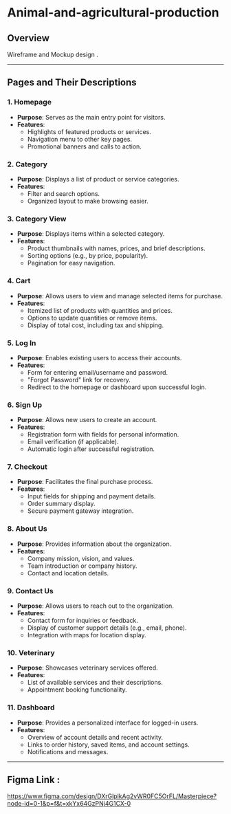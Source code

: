 # Animal-and-agricultural-production

## Overview

Wireframe and Mockup design .

---

## Pages and Their Descriptions

### 1. **Homepage**

- **Purpose**: Serves as the main entry point for visitors.
- **Features**:
  - Highlights of featured products or services.
  - Navigation menu to other key pages.
  - Promotional banners and calls to action.

### 2. **Category**

- **Purpose**: Displays a list of product or service categories.
- **Features**:
  - Filter and search options.
  - Organized layout to make browsing easier.

### 3. **Category View**

- **Purpose**: Displays items within a selected category.
- **Features**:
  - Product thumbnails with names, prices, and brief descriptions.
  - Sorting options (e.g., by price, popularity).
  - Pagination for easy navigation.

### 4. **Cart**

- **Purpose**: Allows users to view and manage selected items for purchase.
- **Features**:
  - Itemized list of products with quantities and prices.
  - Options to update quantities or remove items.
  - Display of total cost, including tax and shipping.

### 5. **Log In**

- **Purpose**: Enables existing users to access their accounts.
- **Features**:
  - Form for entering email/username and password.
  - "Forgot Password" link for recovery.
  - Redirect to the homepage or dashboard upon successful login.

### 6. **Sign Up**

- **Purpose**: Allows new users to create an account.
- **Features**:
  - Registration form with fields for personal information.
  - Email verification (if applicable).
  - Automatic login after successful registration.

### 7. **Checkout**

- **Purpose**: Facilitates the final purchase process.
- **Features**:
  - Input fields for shipping and payment details.
  - Order summary display.
  - Secure payment gateway integration.

### 8. **About Us**

- **Purpose**: Provides information about the organization.
- **Features**:
  - Company mission, vision, and values.
  - Team introduction or company history.
  - Contact and location details.

### 9. **Contact Us**

- **Purpose**: Allows users to reach out to the organization.
- **Features**:
  - Contact form for inquiries or feedback.
  - Display of customer support details (e.g., email, phone).
  - Integration with maps for location display.

### 10. **Veterinary**

- **Purpose**: Showcases veterinary services offered.
- **Features**:
  - List of available services and their descriptions.
  - Appointment booking functionality.

### 11. **Dashboard**

- **Purpose**: Provides a personalized interface for logged-in users.
- **Features**:
  - Overview of account details and recent activity.
  - Links to order history, saved items, and account settings.
  - Notifications and messages.

---

## Figma Link :

https://www.figma.com/design/DXrGlplkAg2vWR0FC5OrFL/Masterpiece?node-id=0-1&p=f&t=xkYx64GzPNj4G1CX-0
